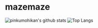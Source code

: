 # mazemaze
![pinkumohikan's github stats](https://github-readme-stats.vercel.app/api?username=mazemaze&count_private=true&show_icons=true&theme=radical)
![Top Langs](https://github-readme-stats.vercel.app/api/top-langs/?username=mazemaze&theme=radical)
